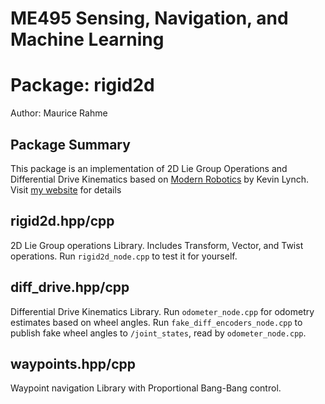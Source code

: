# ME495 Sensing, Navigation, and Machine Learning
# Package: rigid2d
Author: Maurice Rahme

## Package Summary

This package is an implementation of 2D Lie Group Operations and Differential Drive Kinematics based on [Modern Robotics](http://hades.mech.northwestern.edu/index.php/Modern_Robotics) by Kevin Lynch. Visit [my website](https://moribots.github.io/project/ekfslam) for details

## rigid2d.hpp/cpp

2D Lie Group operations Library. Includes Transform, Vector, and Twist operations. Run `rigid2d_node.cpp` to test it for yourself.

## diff_drive.hpp/cpp

Differential Drive Kinematics Library. Run `odometer_node.cpp` for odometry estimates based on wheel angles. Run `fake_diff_encoders_node.cpp` to publish fake wheel angles to `/joint_states`, read by `odometer_node.cpp`.

## waypoints.hpp/cpp

Waypoint navigation Library with Proportional Bang-Bang control. 


